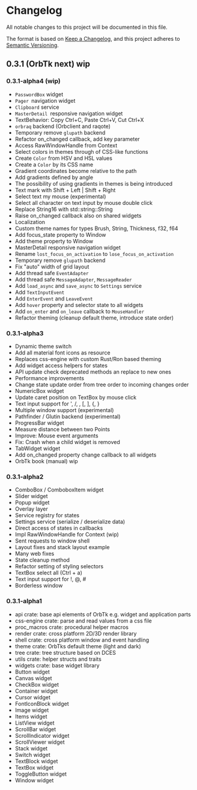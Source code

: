 # Changelog
All notable changes to this project will be documented in this file.

The format is based on [Keep a Changelog](https://keepachangelog.com/en/1.0.0/),
and this project adheres to [Semantic Versioning](https://semver.org/spec/v2.0.0.html).

## 0.3.1 (OrbTk next) wip

### 0.3.1-alpha4 (wip)

* `PasswordBox` widget
* `Pager `navigation widget
* `Clipboard` service
* `MasterDetail `responsive navigation widget
* TextBehavior: Copy Ctrl+C, Paste Ctrl+V, Cut Ctrl+X
* `orbraq` backend (Orbclient and raqote)
* Temporary remove `glupath` backend
* Refactor on_changed callback, add key parameter
* Access RawWindowHandle from Context
* Select colors in themes through of CSS-like functions
* Create `Color` from HSV and HSL values
* Create a `Color` by its CSS name
* Gradient coordinates become relative to the path
* Add gradients defined by angle
* The possibility of using gradients in themes is being introduced
* Text mark with Shift + Left | Shift + Right
* Select text my mouse (experimental)
* Select all character on text input by mouse double click
* Replace String16 with std::string::String
* Raise on_changed callback also on shared widgets
* Localization
* Custom theme names for types Brush, String, Thickness, f32, f64
* Add focus_state property to Window
* Add theme property to Window
* MasterDetail responsive navigation widget
* Rename `lost_focus_on_activation` to `lose_focus_on_activation`
* Temporary remove `glupath` backend
* Fix "auto" width of grid layout
* Add thread safe `EventAdapter`
* Add thread safe `MessageAdapter`, `MessageReader`
* Add `load_async` and `save_async` to `Settings` service
* Add `TextInputEvent`
* Add `EnterEvent` and `LeaveEvent`
* Add `hover` property and selector state to all widgets
* Add `on_enter` and `on_leave` callback to `MouseHandler`
* Refactor theming (cleanup default theme, introduce state order)

### 0.3.1-alpha3

* Dynamic theme switch
* Add all material font icons as resource
* Replaces css-engine with custom Rust/Ron based theming
* Add widget access helpers for states
* API update check deprecated methods an replace to new ones
* Performance improvements
* Change state update order from tree order to incoming changes order
* NumericBox widget
* Update caret position on TextBox by mouse click
* Text input support for ', /, \, [, ], {, }
* Multiple window support (experimental)
* Pathfinder / Glutin backend (experimental)
* ProgressBar widget
* Measure distance between two Points
* Improve: Mouse event arguments
* Fix: Crash when a child widget is removed
* TabWidget widget
* Add on_changed property change callback to all widgets
* OrbTk book (manual) wip

### 0.3.1-alpha2

* ComboBox / ComboboxItem widget
* Slider widget
* Popup widget
* Overlay layer
* Service registry for states
* Settings service (serialize / deserialize data)
* Direct access of states in callbacks
* Impl RawWindowHandle for Context (wip)
* Sent requests to window shell
* Layout fixes and stack layout example
* Many web fixes
* State cleanup method
* Refactor setting of styling selectors
* TextBox select all (Ctrl + a)
* Text input support for !, @, #
* Borderless window

### 0.3.1-alpha1

* api crate: base api elements of OrbTk e.g. widget and application parts
* css-engine crate: parse and read values from a css file
* proc_macros crate: procedural helper macros
* render crate: cross platform 2D/3D render library
* shell crate: cross platform window and event handling
* theme crate: OrbTks default theme (light and dark)
* tree crate: tree structure based on DCES
* utils crate: helper structs and traits
* widgets crate: base widget library
* Button widget
* Canvas widget
* CheckBox widget
* Container widget
* Cursor widget
* FontIconBlock widget
* Image widget
* Items widget
* ListView widget
* ScrollBar widget
* ScrollIndicator widget
* ScrollViewer widget
* Stack widget
* Switch widget
* TextBlock widget
* TextBox widget
* ToggleButton widget
* Window widget
